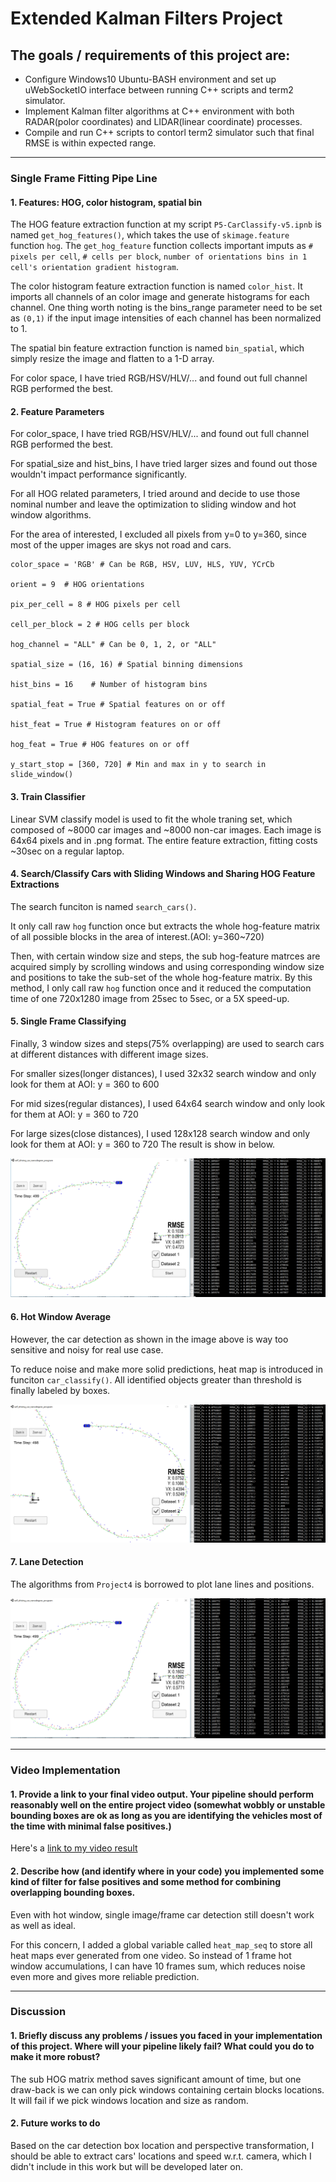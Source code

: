 # Extended Kalman Filters Project

## The goals / requirements of this project are:

* Configure Windows10 Ubuntu-BASH environment and set up uWebSocketIO interface between running C++ scripts and term2 simulator.
* Implement Kalman filter algorithms at C++ environment with both RADAR(polor coordinates) and LIDAR(linear coordinate) processes.
* Compile and run C++ scripts to contorl term2 simulator such that final RMSE is within expected range. 

[//]: # (Image References)
[image1]: ./Dataset1EKFtracking.PNG
[image2]: ./Dataset2EKFtracking.PNG
[image3]: ./Dataset1EKFtracking-LidarOnly.PNG
[image4]: ./Dataset1EKFtracking-RadarOnly.PNG
[image5]: ./MeetSpec-compiled.PNG
[image6]: ./MeetSpec-ProcessFlow.PNG
[image7]: ./MeetSpec-1stMeasHandle.PNG


---

### Single Frame Fitting Pipe Line

#### 1. Features: HOG, color histogram, spatial bin

The HOG feature extraction function at my script `P5-CarClassify-v5.ipnb` is named `get_hog_features()`, which takes the use of `skimage.feature` function `hog`.
The `get_hog_feature` function collects important imputs as `# pixels per cell`, `# cells per block`, `number of orientations bins in 1 cell's orientation gradient histogram`.

The color histogram feature extraction function is named `color_hist`. It imports all channels of an color image and generate histograms for each channel. One thing worth noting is the bins_range parameter need to be set as `(0,1)` if the input image intensities of each channel has been normalized to 1.

The spatial bin feature extraction function is named `bin_spatial`, which simply resize the image and flatten to a 1-D array.

For color space, I have tried RGB/HSV/HLV/... and found out full channel RGB performed the best.


#### 2. Feature Parameters

For color_space, I have tried RGB/HSV/HLV/... and found out full channel RGB performed the best.

For spatial_size and hist_bins, I have tried larger sizes and found out those wouldn't impact performance significantly.

For all HOG related parameters, I tried around and decide to use those nominal number and leave the optimization to sliding window and hot window algorithms.

For the area of interested, I excluded all pixels from y=0 to y=360, since most of the upper images are skys not road and cars.

```
color_space = 'RGB' # Can be RGB, HSV, LUV, HLS, YUV, YCrCb

orient = 9  # HOG orientations

pix_per_cell = 8 # HOG pixels per cell

cell_per_block = 2 # HOG cells per block

hog_channel = "ALL" # Can be 0, 1, 2, or "ALL"

spatial_size = (16, 16) # Spatial binning dimensions

hist_bins = 16    # Number of histogram bins

spatial_feat = True # Spatial features on or off

hist_feat = True # Histogram features on or off

hog_feat = True # HOG features on or off

y_start_stop = [360, 720] # Min and max in y to search in slide_window()
```

#### 3. Train Classifier

Linear SVM classify model is used to fit the whole traning set, which composed of ~8000 car images and ~8000 non-car images. Each image is 64x64 pixels and in .png format. The entire feature extraction, fitting costs ~30sec on a regular laptop.

#### 4. Search/Classify Cars with Sliding Windows and Sharing HOG Feature Extractions
The search funciton is named `search_cars()`.

It only call raw `hog` function once but extracts the whole hog-feature matrix of all possible blocks in the area of interest.(AOI: y=360~720)

Then, with certain window size and steps, the sub hog-feature matrces are acquired simply by scrolling windows and using corresponding window size and positions to take the sub-set of the whole hog-feature matrix. By this method, I only call raw `hog` function once and it reduced the computation time of one 720x1280 image from 25sec to 5sec, or a 5X speed-up.


#### 5. Single Frame Classifying
Finally, 3 window sizes and steps(75% overlapping) are used to search cars at different distances with different image sizes.

For smaller sizes(longer distances), I used 32x32 search window and only look for them at AOI: y = 360 to 600

For mid sizes(regular distances), I used 64x64 search window and only look for them at AOI: y = 360 to 720

For large sizes(close distances), I used 128x128 search window and only look for them at AOI: y = 360 to 720
The result is show in below.

![alt text][image1]

#### 6. Hot Window Average
However, the car detection as shown in the image above is way too sensitive and noisy for real use case.

To reduce noise and make more solid predictions, heat map is introduced in funciton `car_classify()`.
All identified objects greater than threshold is finally labeled by boxes. 

![alt text][image2]


#### 7. Lane Detection
The algorithms from `Project4` is borrowed to plot lane lines and positions.

![alt text][image3]

---

### Video Implementation

#### 1. Provide a link to your final video output.  Your pipeline should perform reasonably well on the entire project video (somewhat wobbly or unstable bounding boxes are ok as long as you are identifying the vehicles most of the time with minimal false positives.)
Here's a [link to my video result](./ProjectVideoOut_v5_pass.mp4)


#### 2. Describe how (and identify where in your code) you implemented some kind of filter for false positives and some method for combining overlapping bounding boxes.
Even with hot window, single image/frame car detection still doesn't work as well as ideal.

For this concern, I added a global variable called `heat_map_seq` to store all heat maps ever generated from one video. So instead of 1 frame hot window accumulations, I can have 10 frames sum, which reduces noise even more and gives more reliable prediction.

---

### Discussion

#### 1. Briefly discuss any problems / issues you faced in your implementation of this project.  Where will your pipeline likely fail?  What could you do to make it more robust?
The sub HOG matrix method saves significant amount of time, but one draw-back is we can only pick windows containing certain blocks locations. It will fail if we pick windows location and size as random.


#### 2. Future works to do
Based on the car detection box location and perspective transformation, I should be able to extract cars' locations and speed w.r.t. camera, which I didn't include in this work but will be developed later on.
